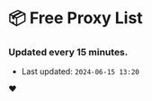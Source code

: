 # :package: Free Proxy List
### Updated every 15 minutes.

- Last updated: `2024-06-15 13:20`

:heart:
